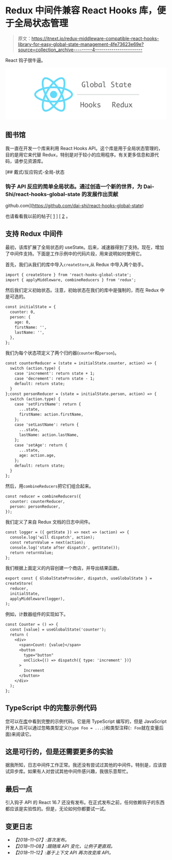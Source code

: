 # Redux 中间件兼容 React Hooks 库，便于全局状态管理

> 原文：<https://itnext.io/redux-middleware-compatible-react-hooks-library-for-easy-global-state-management-4fe73623e69e?source=collection_archive---------4----------------------->

React 钩子很牛逼。

![](img/277bb8d8a19043b0a4718a2a739f3c58.png)

## 图书馆

我一直在开发一个库来利用 React Hooks API。这个库是用于全局状态管理的，目的是用它来代替 Redux，特别是对于较小的应用程序。有关更多信息和源代码，请参见资源库。

[](https://github.com/dai-shi/react-hooks-global-state) [## 戴式/反应钩式-全局-状态

### 钩子 API 反应的简单全局状态。通过创造一个新的世界，为 Dai-Shi/react-hooks-global-state 的发展作出贡献

github.com](https://github.com/dai-shi/react-hooks-global-state) 

也请看看我以前的帖子[ [1](/typescript-aware-react-hooks-for-global-state-b6e2dfc0e9a7) ] [ [2](/an-alternative-to-react-redux-by-react-hooks-api-for-both-javascript-and-typescript-c5e9a351ba0b) 。

## 支持 Redux 中间件

最初，该库扩展了全局状态的 useState。后来，减速器得到了支持。现在，增加了中间件支持。下面是工作示例中的代码片段，用来说明如何使用它。

首先，我们从我们的库中导入`createStore`,从 Redux 中导入两个助手。

```
import { createStore } from 'react-hooks-global-state';
import { applyMiddleware, combineReducers } from 'redux';
```

然后我们定义初始状态。注意，初始状态在我们的库中是强制的，而在 Redux 中是可选的。

```
const initialState = {
  counter: 0,
  person: {
    age: 0,
    firstName: '',
    lastName: '',
  },
};
```

我们为每个状态项定义了两个归约器(`counter`和`person`)。

```
const counterReducer = (state = initialState.counter, action) => {
  switch (action.type) {
    case 'increment': return state + 1;
    case 'decrement': return state - 1;
    default: return state;
  }
};const personReducer = (state = initialState.person, action) => {
  switch (action.type) {
    case 'setFirstName': return {
      ...state,
      firstName: action.firstName,
    };
    case 'setLastName': return {
      ...state,
      lastName: action.lastName,
    };
    case 'setAge': return {
      ...state,
      age: action.age,
    };
    default: return state;
  }
};
```

然后，用`combineReducers`把它们组合起来。

```
const reducer = combineReducers({
  counter: counterReducer,
  person: personReducer,
});
```

我们定义了来自 Redux 文档的日志中间件。

```
const logger = ({ getState }) => next => (action) => {
  console.log('will dispatch', action);
  const returnValue = next(action);
  console.log('state after dispatch', getState());
  return returnValue;
};
```

我们根据上面定义的内容创建一个商店，并导出结果函数。

```
export const { GlobalStateProvider, dispatch, useGlobalState } = createStore(
  reducer,
  initialState,
  applyMiddleware(logger),
);
```

例如，计数器组件的实现如下。

```
const Counter = () => {
  const [value] = useGlobalState('counter');
  return (
    <div>
      <span>Count: {value}</span>
      <button
        type="button"
        onClick={() => dispatch({ type: 'increment' })}
      >
        Increment
      </button>
    </div>
  );
};
```

## TypeScript 中的完整示例代码

您可以在[库](https://github.com/dai-shi/react-hooks-global-state/tree/master/examples/07_middleware)中看到完整的示例代码。它是用 TypeScript 编写的，但是 JavaScript 开发人员可以通过忽略类型定义(`type Foo = ...;`)和类型注释(`: Foo`就在变量后面)来阅读它。

## 这是可行的，但是还需要更多的实验

据我所知，日志中间件工作正常。我还没有尝试过其他的中间件。特别是，应该尝试异步库。如果有人对尝试其他中间件感兴趣，我很乐意帮忙。

## 最后一点

引入钩子 API 的 React 16.7 还没有发布。在正式发布之前，任何依赖钩子的东西都应该是实验性的。但是，无论如何你都要试一试。

## 变更日志

*   *【2018–11–07】:首次发布。*
*   *【2018–11–08】:跟随库 API 变化，让例子更直观。*
*   *【2018–11–12】:基于上下文 API 再次改变库 API。*